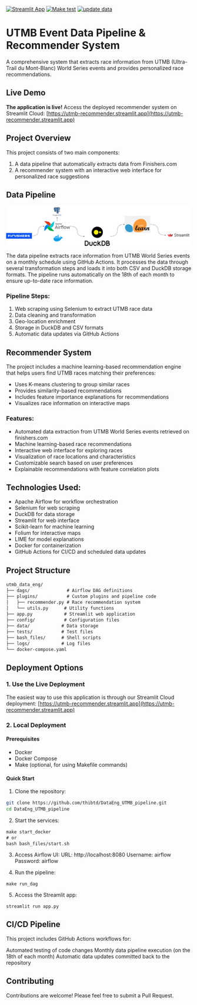 [![Streamlit App](https://static.streamlit.io/badges/streamlit_badge_black_white.svg)](https://utmb-recommender.streamlit.app) [![Make test](https://github.com/thibtd/DataEng_UTMB_pipeline/actions/workflows/main.yml/badge.svg)](https://github.com/thibtd/DataEng_UTMB_pipeline/actions/workflows/main.yml) [![update data](https://github.com/thibtd/DataEng_UTMB_pipeline/actions/workflows/dataPipeline.yml/badge.svg)](https://github.com/thibtd/DataEng_UTMB_pipeline/actions/workflows/dataPipeline.yml)

# UTMB Event Data Pipeline & Recommender System


A comprehensive system that extracts race information from UTMB (Ultra-Trail du Mont-Blanc) World Series events and provides personalized race recommendations.

## Live Demo

**The application is live!** Access the deployed recommender system on Streamlit Cloud:
[https://utmb-recommender.streamlit.app](https://utmb-recommender.streamlit.app)

## Project Overview

This project consists of two main components:
1. A data pipeline that automatically extracts data from Finishers.com
2. A recommender system with an interactive web interface for personalized race suggestions

## Data Pipeline

![Data Pipeline Schema](assets/schema.png)

The data pipeline extracts race information from UTMB World Series events on a monthly schedule using GitHub Actions. It processes the data through several transformation steps and loads it into both CSV and DuckDB storage formats. The pipeline runs automatically on the 18th of each month to ensure up-to-date race information.

### Pipeline Steps:
1. Web scraping using Selenium to extract UTMB race data
2. Data cleaning and transformation
3. Geo-location enrichment
4. Storage in DuckDB and CSV formats
5. Automatic data updates via GitHub Actions

## Recommender System

The project includes a machine learning-based recommendation engine that helps users find UTMB races matching their preferences:

- Uses K-means clustering to group similar races
- Provides similarity-based recommendations
- Includes feature importance explanations for recommendations
- Visualizes race information on interactive maps

### Features:
- Automated data extraction from UTMB World Series events retrieved on finishers.com
- Machine learning-based race recommendations
- Interactive web interface for exploring races
- Visualization of race locations and characteristics
- Customizable search based on user preferences
- Explainable recommendations with feature correlation plots

## Technologies Used:
- Apache Airflow for workflow orchestration
- Selenium for web scraping
- DuckDB for data storage
- Streamlit for web interface
- Scikit-learn for machine learning
- Folium for interactive maps
- LIME for model explanations
- Docker for containerization
- GitHub Actions for CI/CD and scheduled data updates

## Project Structure
```
utmb_data_eng/
├── dags/              # Airflow DAG definitions
├── plugins/           # Custom plugins and pipeline code
│   ├── recommender.py # Race recommendation system
│   └── utils.py      # Utility functions
├── app.py            # Streamlit web application
├── config/           # Configuration files
├── data/            # Data storage
├── tests/           # Test files
├── bash_files/      # Shell scripts
├── logs/            # Log files
└── docker-compose.yaml
```

## Deployment Options

### 1. Use the Live Deployment

The easiest way to use this application is through our Streamlit Cloud deployment:
[https://utmb-recommender.streamlit.app](https://utmb-recommender.streamlit.app)

### 2. Local Deployment

#### Prerequisites

- Docker
- Docker Compose
- Make (optional, for using Makefile commands)

#### Quick Start

1. Clone the repository:
```bash
git clone https://github.com/thibtd/DataEng_UTMB_pipeline.git
cd DataEng_UTMB_pipeline
```
2. Start the services:
```
make start_docker
# or
bash bash_files/start.sh
```
3. Access Airflow UI:
URL: http://localhost:8080
Username: airflow
Password: airflow

4. Run the pipeline:
``` 
make run_dag 
```
5. Access the Streamlit app:
```
streamlit run app.py 
```

## CI/CD Pipeline
This project includes GitHub Actions workflows for:

Automated testing of code changes
Monthly data pipeline execution (on the 18th of each month)
Automatic data updates committed back to the repository

## Contributing
Contributions are welcome! Please feel free to submit a Pull Request.

